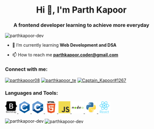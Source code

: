 <h1 align="center">Hi 👋, I'm Parth Kapoor</h1>
<h3 align="center">A frontend developer learning to achieve more everyday</h3>

<p align="left"> <img src="https://komarev.com/ghpvc/?username=parthkapoor-dev&label=Profile%20views&color=0e75b6&style=flat" alt="parthkapoor-dev" /> </p>

- 🌱 I’m currently learning **Web Development and DSA**

- 📫 How to reach me **parthkapoor.coder@gmail.com**

<h3 align="left">Connect with me:</h3>
<p align="left">
<a href="https://linkedin.com/in/parthkapoor08" target="blank"><img align="center" src="https://raw.githubusercontent.com/rahuldkjain/github-profile-readme-generator/master/src/images/icons/Social/linked-in-alt.svg" alt="parthkapoor08" height="30" width="40" /></a>
<a href="https://instagram.com/parthkapoor_te" target="blank"><img align="center" src="https://raw.githubusercontent.com/rahuldkjain/github-profile-readme-generator/master/src/images/icons/Social/instagram.svg" alt="parthkapoor_te" height="30" width="40" /></a>
<a href="https://discord.gg/Captain_Kapoor#1267" target="blank"><img align="center" src="https://raw.githubusercontent.com/rahuldkjain/github-profile-readme-generator/master/src/images/icons/Social/discord.svg" alt="Captain_Kapoor#1267" height="30" width="40" /></a>
</p>

<h3 align="left">Languages and Tools:</h3>
<p align="left"> <a href="https://getbootstrap.com" target="_blank" rel="noreferrer"> <img src="https://raw.githubusercontent.com/devicons/devicon/master/icons/bootstrap/bootstrap-plain-wordmark.svg" alt="bootstrap" width="40" height="40"/> </a> <a href="https://www.cprogramming.com/" target="_blank" rel="noreferrer"> <img src="https://raw.githubusercontent.com/devicons/devicon/master/icons/c/c-original.svg" alt="c" width="40" height="40"/> </a> <a href="https://www.w3schools.com/cpp/" target="_blank" rel="noreferrer"> <img src="https://raw.githubusercontent.com/devicons/devicon/master/icons/cplusplus/cplusplus-original.svg" alt="cplusplus" width="40" height="40"/> </a> <a href="https://www.w3.org/html/" target="_blank" rel="noreferrer"> <img src="https://raw.githubusercontent.com/devicons/devicon/master/icons/html5/html5-original-wordmark.svg" alt="html5" width="40" height="40"/> </a> <a href="https://developer.mozilla.org/en-US/docs/Web/JavaScript" target="_blank" rel="noreferrer"> <img src="https://raw.githubusercontent.com/devicons/devicon/master/icons/javascript/javascript-original.svg" alt="javascript" width="40" height="40"/> </a> <a href="https://nodejs.org" target="_blank" rel="noreferrer"> <img src="https://raw.githubusercontent.com/devicons/devicon/master/icons/nodejs/nodejs-original-wordmark.svg" alt="nodejs" width="40" height="40"/> </a> <a href="https://www.python.org" target="_blank" rel="noreferrer"> <img src="https://raw.githubusercontent.com/devicons/devicon/master/icons/python/python-original.svg" alt="python" width="40" height="40"/> </a> <a href="https://reactjs.org/" target="_blank" rel="noreferrer"> <img src="https://raw.githubusercontent.com/devicons/devicon/master/icons/react/react-original-wordmark.svg" alt="react" width="40" height="40"/> </a> </p>

<p><img align="left" src="https://github-readme-stats.vercel.app/api/top-langs?username=parthkapoor-dev&show_icons=true&locale=en&layout=compact" alt="parthkapoor-dev" /></p>

<p>&nbsp;<img align="center" src="https://github-readme-stats.vercel.app/api?username=parthkapoor-dev&show_icons=true&locale=en" alt="parthkapoor-dev" /></p>

